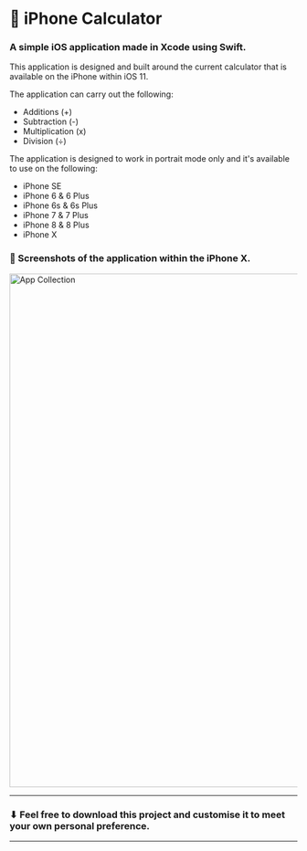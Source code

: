 <h1> 📱 iPhone Calculator </h1>

<h3> A simple iOS application made in Xcode using Swift. </h3>

This application is designed and built around the current calculator that is available on the iPhone within iOS 11.

The application can carry out the following:

* Additions (+)
* Subtraction (-)
* Multiplication (x)
* Division (÷)

The application is designed to work in portrait mode only and it's available to use on the following:

* iPhone SE
* iPhone 6 & 6 Plus
* iPhone 6s & 6s Plus
* iPhone 7 & 7 Plus
* iPhone 8 & 8 Plus
* iPhone X

<h3> 📸 Screenshots of the application within the iPhone X. </h3>

<img src= "https://user-images.githubusercontent.com/10834045/37006038-4d8977b0-20ce-11e8-9988-3e0e8370ba65.png" width="900" alt="App Collection">

------------------------------------------------------------------------------------------------------------------------------

<h3> ⬇ Feel free to download this project and customise it to meet your own personal preference. </h3>

------------------------------------------------------------------------------------------------------------------------------
